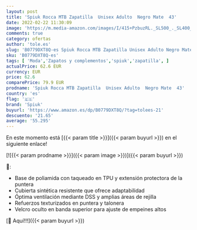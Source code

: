 ```yaml
---
layout: post
title: 'Spiuk Rocca MTB Zapatilla  Unisex Adulto  Negro Mate  43'
date: 2022-02-22 11:30:09
image: 'https://m.media-amazon.com/images/I/415+PzbuzRL._SL500_._SL400_.jpg'
comments: true
category: ofertas
author: 'tole.es'
slug: 'B0779DXT8Q-es Spiuk Rocca MTB Zapatilla Unisex Adulto Negro Mate 43'
sku: 'B0779DXT8Q-es'
tags: [ 'Moda','Zapatos y complementos','spiuk','zapatilla', ]
actualPrice: 62.6 EUR
currency: EUR
price: 62.6
comparePrice: 79.9 EUR
prodname: 'Spiuk Rocca MTB Zapatilla  Unisex Adulto  Negro Mate  43'
country: 'es'
flag: '🇪🇸'
brand: 'Spiuk'
buyurl: 'https://www.amazon.es/dp/B0779DXT8Q/?tag=tolees-21'
descuento: '21.65'
average: '55.295'
---
```


En este momento está [{{< param title >}}]({{< param buyurl >}}) en el siguiente enlace!

[![{{< param prodname >}}]({{< param image >}})]({{< param buyurl >}})

🔎:

- Base de poliamida con taqueado en TPU y extensión protectora de la puntera
- Cubierta sintética resistente que ofrece adaptabilidad
- Óptima ventilación mediante DSS y amplias áreas de rejilla
- Refuerzos texturizados en puntera y talonera
- Velcro oculto en banda superior para ajuste de empeines altos

[🛒 Aquí!!!]({{< param buyurl >}})

